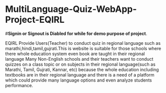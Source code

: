 # MultiLanguage-Quiz-WebApp-Project-EQIRL
#**Signin or Signout is Diabled for while for demo purpose of project**.


EQIRL Provide Users(Teacher) to conduct quiz in regional language such as marathi,hindi,tamil,gujrati.This is website is suitable for those schools where there whole education system even book are taught in their regional language
Many Non-English schools and their teachers want to conduct quizzes on a class topic or on subjects in their regional language(such as Marathi, Tamil, Gujrati, Kannar, etc) because the whole education including textbooks are in their regional language and there is a need of a platform which could provide many language options and even analyze students performance.
